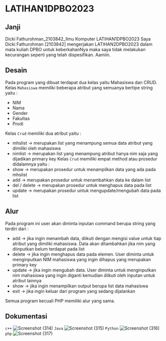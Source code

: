 # LATIHAN1DPBO2023
## Janji
Dicki Fathurohman_2103842_Ilmu Komputer LATIHAN1DPBO2023 Saya Dicki Fathurohman [2103842] mengerjakan LATIHAN2DPBO2023 dalam mata kuliah DPBO untuk keberkahanNya maka saya tidak melakukan kecurangan seperti yang telah dispesifikan. Aamiin.

## Desain
Pada program yang dibuat terdapat dua kelas yaitu Mahasiswa dan CRUD.
Kelas `Mahasiswa` memiliki beberapa atribut yang semuanya bertipe string yaitu :
- NIM
- Nama
- Gender
- Fakultas
- Prodi

Kelas `Crud` memiliki dua atribut yaitu :
- mhslist -> merupakan list yang menampung semua data atribut yang dimiliki oleh mahasiswa
- nimlist -> merupakan list yang menampung atribut hanya nim saja yang dijadikan primary key
Kelas `Crud` memiliki empat method atau prosedur didalamnya yaitu :
- show -> merupakan prosedur untuk menampilkan data yang ada pada mhslist
- add -> merupakan prosedur untuk menambahkan data ke dalam list
- del / delete -> merupakan prosedur untuk menghapus data pada list
- update -> merupakan prosedur untuk mengupdate/mengubah data pada list

## Alur

Pada program ini user akan diminta inputan command berupa string yang terdiri dari :
- add -> jika ingin menambah data, diikuti dengan mengisi value untuk tiap atribut yang dimiliki mahasiswa. Data akan ditambahkan jika nim yang diinputkan belum terdapat pada list
- delete -> jika ingin menghapus data pada elemen. User diminta untuk menginputkan NIM mahasiswa yang ingin dihapus yang merupakan primary key
- update -> jika ingin mengubah data. User diminta untuk menginputkan nim mahasiswa yang ingin diganti kemudian diikuti oleh inputan untuk atribut lainnya
- show -> jika ingin menampilkan output berupa list data mahasiswa
- exit -> jika ingin keluar dari program yang sedang dijalankan

Semua program kecuali PHP memiliki alur yang sama.

## Dokumentasi
`c++`
![Screenshot (314)](https://user-images.githubusercontent.com/100754802/219062633-2242ac15-de77-45a3-a881-f055476950dd.png)
`Java`
![Screenshot (315)](https://user-images.githubusercontent.com/100754802/219068487-93a6fed6-fa6a-47fe-a3be-2d483501dd1d.png)
`Python`
![Screenshot (316)](https://user-images.githubusercontent.com/100754802/219076209-79cc076d-4740-4c8b-8c76-1219b8b9f445.png)
`php`
![Screenshot (317)](https://user-images.githubusercontent.com/100754802/219076567-12746594-8e96-472c-b7b5-d744c06b7674.png)
